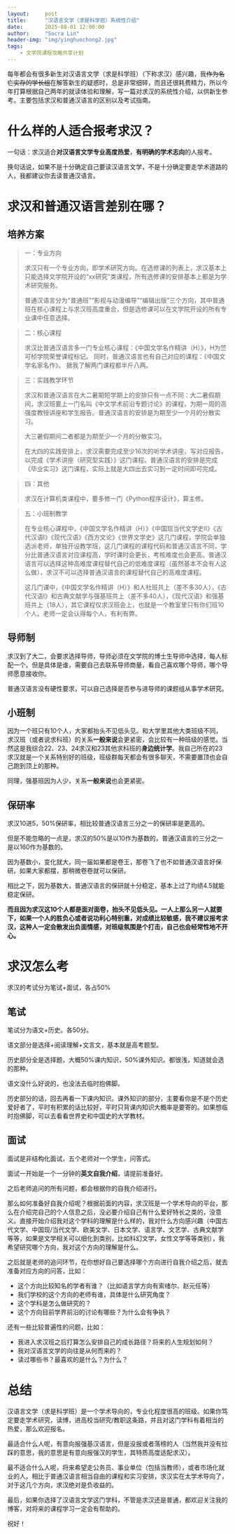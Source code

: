```yaml
---
layout:     post
title:      "汉语言文学（求是科学班）系统性介绍"
date:       2025-08-01 12:00:00
author:     "Socra Lin"
header-img: "img/yinghuochong2.jpg"
tags:
    - 文学院课程攻略共享计划
---
```


每年都会有很多新生对汉语言文学（求是科学班）（下称求汉）感兴趣，我~~作为名亡实存的学长组~~在解答新生的疑惑时，总是非常细碎，而且还很耗费精力，所以今年打算根据自己两年的就读体验和理解，写一篇对求汉的系统性介绍，以供新生参考。主要包括求汉和普通汉语言的区别以及考试指南。



# 什么样的人适合报考求汉？

一句话：求汉适合**对汉语言文学专业高度热爱**，**有明确的学术志向**的人报考。

换句话说，如果不是十分确定自己要读汉语言文学，不是十分确定要走学术道路的人，我都建议你去读普通汉语言。



# 求汉和普通汉语言差别在哪？

## 培养方案

> 
> 一：专业方向
> 
> 求汉只有一个专业方向，即学术研究方向。在选修课的列表上，求汉基本上只能选择文学院开设的“xx研究”类课程，所有选修课的安排基本上都是为学术研究服务。
> 
> 普通汉语言分为“普通班”“影视与动漫编导”“编辑出版”三个方向，其中普通班在核心课程上与求汉班高度重合，但是选修课可以在文学院开设的所有专业课中任意选择。


> 
> 二：核心课程
> 
> 求汉比普通汉语言多一门专业核心课程：《中国文学名作精讲（H）》，H为竺可桢学院荣誉课程标记。
> 同时，普通汉语言也有自己对应的课程：《中国文学名家名作》。
> 据我了解两门课程都半斤八两。

> 
> 三：实践教学环节
> 
> 求汉和普通汉语言在大二暑期短学期上的安排只有一点不同：大二暑假期间，求汉班要上一门名叫《中文学术前沿专题讨论》的课程，为期一周的高强度教授讲座和学生报告。普通汉语言的安排是为期至少一个月的分散实习。
> 
> 大三暑假期间二者都是为期至少一个月的分散实习。
> 
> 在大四的实践安排上，求汉需要完成至少16次的听学术讲座，写对应报告，以完成《学术讲座（研究型实践）》这门课程。普通汉语言的安排是完成《毕业实习》这门课程，实际上就是大四出去实习到一定时间即可完成。

> 
> 四：其他
> 
> 求汉在计算机类课程中，要多修一门《Python程序设计》，算主修。

>
> 五：小班制教学
>
> 在专业核心课程中，《中国文学名作精讲（H）》《中国现当代文学史II》《古代汉语I》《现代汉语》《西方文论》《世界文学史》这几门课程，学院会单独选派老师，单独开设教学班，这几门课程的课程代码和普通汉语言不同，学分比普通汉语言对应课程高，学时课时会更长，考核难度也会更高。普通汉语言可以选择这种高难度课程替代自己的低难度课程（虽然基本不会有人这么做），求汉不可以选择普通汉语言的课程替代自己的高难度课程。
> 
> 这几门课中，《中国文学名作精讲（H）》和人社班共上（差不多30人），《古代汉语I》和古典文献学与强基班共上（差不多40人），《现代汉语》和强基班共上（18人），其它课程仅求汉班会上，也就是一个教室里只有你们班10个人。老师一定会认得每个人，有利有弊。


## 导师制

求汉到了大二，会要求选择导师，导师必须在文学院的博士生导师中选择，每人标配一个。但是具体是谁，需要自己去联系导师商量，看自己喜欢哪个导师，哪个导师愿意接收你。

普通汉语言没有硬性要求，可以自己选择是否参与进导师的课题组从事学术研究。



## 小班制

因为一个班只有10个人，大家都抬头不见低头见。和大学里其他大类班级不同，求汉班（或者说求科班）的关系**一般来说**会更紧密，会比较有一种班级的感觉。当然这是我综合22、23、24求汉和23其他求科班的**身边统计学**。我自己所在的23求汉就是一个关系特别好的班级，班级群每天都会有很多聊天，不需要置顶也会自己跑到顶上的那种。

同理，强基班因为人少，关系**一般来说**也会更紧密。



## 保研率

求汉10进5，50%保研率，相比较普通汉语言三分之一的保研率是更高的。

但是不能忽略的一点是，求汉的50%是以10作为基数的，普通汉语言的三分之一是以160作为基数的。

因为基数小，变化就大，同一届如果都是卷王，那卷飞了也不如普通汉语言好保研。如果大家都摆，那稍微卷卷就可以保研。

相比之下，因为基数大，普通汉语言的保研就十分稳定，基本上过了均绩4.5就能稳定保研。

**而且因为求汉这10个人都是面对面卷，抬头不见低头见。一人上那么另一人就要下，如果一个人的胜负心或者说功利心特别重，对成绩比较敏感，我不建议报考求汉，这种人一定会散发出负面情感，对班级氛围是个打击，自己也会经常性地不开心。**



# 求汉怎么考

求汉的考试分为笔试+面试，各占50%

## 笔试

笔试分为语文+历史。各50分。

语文部分是选择+阅读理解+文言文，基本就是高考题型。

历史部分全是选择题，大概50%课内知识，50%课外知识。都很浅，知道就会选的那种。

语文没什么好说的，也没法去临时抱佛脚。

历史部分的话，回去再看一下课内知识。课外知识的部分，主要看你是不是个历史爱好者了，平时有积累的话比较好，平时只背课内知识大概率是要寄的。如果想临时抱佛脚，可以去看看世界史和中国史的大学教材。



## 面试

面试是非结构化面试，五个老师对一个学生，问答式。

面试一开始是一个一分钟的**英文自我介绍**，请提前准备好。

之后老师追问的所有问题，都会根据你的自我介绍进行。

那么如何准备好自我介绍呢？根据前面的内容，求汉班是一个学术导向的平台，那么在介绍完自己的个人信息之后，没必要介绍自己有什么爱好特长之类的，没意义。直接开始介绍我对这个学科的理解是什么样的，我对什么方向感兴趣（中国古代文学、中国现/当代文学、欧美文学、日本文学、语言学、文艺学、古典文献学等等，如果是文学相关可以细化到类别，比如科幻文学，女性文学等等类别），我希望研究哪个方向，我对这个方向的理解是什么。

之后就是老师的追问环节，在你想好自己要选择哪个方向进行自我介绍之后，就去准备对应方向的问答，比如：

* 这个方向比较知名的学者有谁？（比如语言学方向有索绪尔、赵元任等）
* 我们学校的这个方向的老师有谁，具体是什么研究角度？
* 这个学科是怎么做研究的？
* 这个方向目前学界前沿的讨论有哪些？为什么会有争执？

还有一些比较普遍性的问题，比如：

* 我进入求汉班之后打算怎么安排自己的成长路径？将来的人生规划如何？
* 我对汉语言文学的向往是从何而来的？
* 读过哪些书？最喜欢的是什么？为什么？



# 总结

汉语言文学（求是科学班）是一个学术导向的，专业化程度很高的班级。如果你笃定要走学术研究，读博，进高校当研究/教职这条路，并且对这门学科有着相当的热爱，那么欢迎报名。

最适合什么人呢，有意向报强基汉语言，但是没报或者落榜的人（当然我并没有拉踩的意思，我的意思是有意向报强汉的学生，其特质高度适配求汉）。

最不适合什么人呢，将来希望走公务员、事业单位（包括当教师），或者市场化就业的人。相比于普通汉语言相当自由的课程和实习安排，求汉实在太学术导向了，对于这几个方向，求汉绝对是负收益的。

最后，如果你选择了汉语言文学这门学科，不管是求汉还是普通，都欢迎关注我的博客，对将来的课程学习一定会有帮助的。

祝好！
